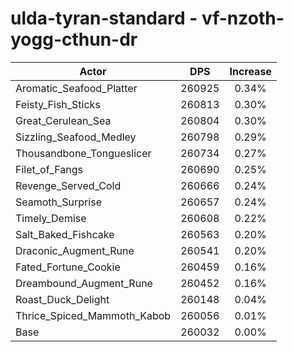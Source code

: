# ulda-tyran-standard - vf-nzoth-yogg-cthun-dr
| Actor | DPS | Increase |
|---|:---:|:---:|
|Aromatic_Seafood_Platter|260925|0.34%|
|Feisty_Fish_Sticks|260813|0.30%|
|Great_Cerulean_Sea|260804|0.30%|
|Sizzling_Seafood_Medley|260798|0.29%|
|Thousandbone_Tongueslicer|260734|0.27%|
|Filet_of_Fangs|260690|0.25%|
|Revenge_Served_Cold|260666|0.24%|
|Seamoth_Surprise|260657|0.24%|
|Timely_Demise|260608|0.22%|
|Salt_Baked_Fishcake|260563|0.20%|
|Draconic_Augment_Rune|260541|0.20%|
|Fated_Fortune_Cookie|260459|0.16%|
|Dreambound_Augment_Rune|260452|0.16%|
|Roast_Duck_Delight|260148|0.04%|
|Thrice_Spiced_Mammoth_Kabob|260056|0.01%|
|Base|260032|0.00%|
